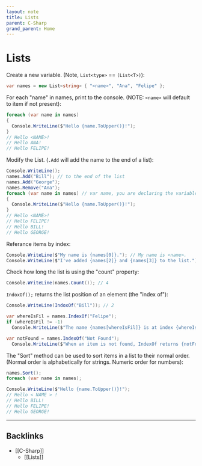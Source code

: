 ```yaml
---
layout: note
title: Lists
parent: C-Sharp
grand_parent: Home
---
```


# Lists

Create a new variable.
(Note, `List<type>` == `(List<T>)`):

```cs
var names = new List<string> { "<name>", "Ana", "Felipe" };
```

For each "name" in names, print to the console.
(NOTE: `<name>` will default to item if not present):

```cs
foreach (var name in names)
{
  Console.WriteLine($"Hello {name.ToUpper()}!");
}
// Hello <NAME>!
// Hello ANA!
// Hello FELIPE!
```

Modify the List.
(`.Add` will add the name to the end of a list):

```cs
Console.WriteLine();
names.Add("Bill"); // to the end of the list
names.Add("George");
names.Remove("Ana");
foreach (var name in names) // var name, you are declaring the variable name of the elements.
{
  Console.WriteLine($"Hello {name.ToUpper()}!");
}
// Hello <NAME>!
// Hello FELIPE!
// Hello BILL!
// Hello GEORGE!
```

Referance items by index:

```cs
Console.WriteLine($"My name is {names[0]}."); // My name is <name>.
Console.WriteLine($"I've added {names[2]} and {names[3]} to the list."); // I've added Bill and George to the list.
```

Check how long the list is using the "count" property:

```cs
Console.WriteLine(names.Count()); // 4
```

`IndoxOf();` returns the list position of an element (the "index of"):

```cs
Console.WriteLine(IndoxOf("Bill")); // 2
```

```cs
var whereIsFil = names.IndexOf("Felipe");
if (whereIsFil != -1)
  Console.WriteLine($"The name {names[whereIsFil]} is at index {whereIsFil}"); // The name Felipe is at index 1
```

```cs
var notFound = names.IndexOf("Not Found");
  Console.WriteLine($"When an item is not found, IndexOf returns {notFound}"); // When an item is not found, IndexOf returns -1
```

The "Sort" method can be used to sort items in a list to their normal order.
(Normal order is alphabetically for strings. Numeric order for numbers):

```cs
names.Sort();
foreach (var name in names);

Console.WriteLine($"Hello {name.ToUpper()}!");
// Hello < NAME > !
// Hello BILL!
// Hello FELIPE!
// Hello GEORGE!
```

---
## Backlinks
* [[C-Sharp]]
	* [[Lists]]

